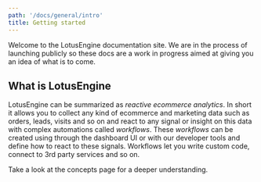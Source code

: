 ```yaml
---
path: '/docs/general/intro'
title: Getting started
---
```


Welcome to the LotusEngine documentation site. We are in the process of launching publicly so these docs are a work in progress aimed at giving you an idea of what is to come.

## What is LotusEngine

LotusEngine can be summarized as _reactive ecommerce analytics_. In short it allows you to collect any kind of ecommerce and marketing data such as orders, leads, visits and so on and react to any signal or insight on this data with complex automations called _workflows_. These _workflows_ can be created using through the dashboard UI or with our developer tools and define how to react to these signals. Workflows let you write custom code, connect to 3rd party services and so on.

Take a look at the concepts page for a deeper understanding.
